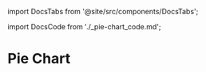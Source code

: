import DocsTabs from '@site/src/components/DocsTabs';

<!--import DocsUx from './\_pie-chart_styleguide.md';-->
import DocsCode from './\_pie-chart_code.md';

# Pie Chart

<DocsTabs code={DocsCode} />
